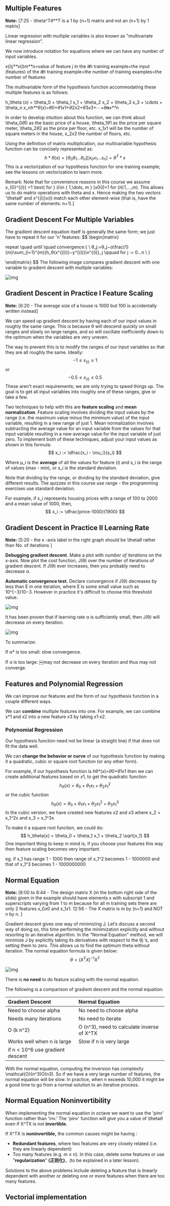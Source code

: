 ## Multiple Features

**Note:** [7:25 - \theta^T*θ**T* is a 1 by (n+1) matrix and not an (n+1) by 1 matrix]

Linear regression with multiple variables is also known as "multivariate linear regression".

We now introduce notation for equations where we can have any number of input variables.

*x*(*i*)*j**x*(*i*)*m**n*=value of feature *j* in the *i**t**h* training example=the input (features) of the *i**t**h* training example=the number of training examples=the number of features

The multivariable form of the hypothesis function accommodating these multiple features is as follows:

h_\theta (x) = \theta_0 + \theta_1 x_1 + \theta_2 x_2 + \theta_3 x_3 + \cdots + \theta_n x_n*h**θ*(*x*)=*θ*0+*θ*1*x*1+*θ*2*x*2+*θ*3*x*3+⋯+*θ**n**x**n*

In order to develop intuition about this function, we can think about \theta_0*θ*0 as the basic price of a house, \theta_1*θ*1 as the price per square meter, \theta_2*θ*2 as the price per floor, etc. x_1*x*1 will be the number of square meters in the house, x_2*x*2 the number of floors, etc.

Using the definition of matrix multiplication, our multivariable hypothesis function can be concisely represented as:
$$
h*θ(x)=[θ_0 θ_1...θ_n][x_0x_1...x_n]=θ^T*x
$$
This is a vectorization of our hypothesis function for one training example; see the lessons on vectorization to learn more.

Remark: Note that for convenience reasons in this course we assume x_{0}^{(i)} =1 \text{ for } (i\in { 1,\dots, m } )*x*0(*i*)=1 for (*i*∈1,…,*m*). This allows us to do matrix operations with theta and x. Hence making the two vectors '\theta*θ*' and x^{(i)}*x*(*i*) match each other element-wise (that is, have the same number of elements: n+1).] 

## Gradient Descent For Multiple Variables

The gradient descent equation itself is generally the same form; we just have to repeat it for our 'n' features:
$$
\begin{matrix}

repeat \quad until \quad convergence:\{ \\ 
θ_j:=θ_j−α\frac{1}{m}\sum_{i=1}^{m}(h_θ(x^{(i)})−y^{(i)})x^{(i)}_j \qquad for j := 0...n
\\ \}

\end{matrix}
$$
The following image compares gradient descent with one variable to gradient descent with multiple variables: 

![img](https://d3c33hcgiwev3.cloudfront.net/imageAssetProxy.v1/MYm8uqafEeaZoQ7hPZtKqg_c974c2e2953662e9578b38c7b04591ed_Screenshot-2016-11-09-09.07.04.png?expiry=1637539200000&hmac=rxn9WNSDYb13ag_EXo9D6Gotvny60Z7KeSihZrJbxhY)



## Gradient Descent in Practice I Feature Scaling

**Note:** [6:20 - The average size of a house is 1000 but 100 is accidentally written instead]

We can speed up gradient descent by having each of our input values in roughly the same range. This is because θ will descend quickly on small ranges and slowly on large ranges, and so will oscillate inefficiently down to the optimum when the variables are very uneven.

The way to prevent this is to modify the ranges of our input variables so that they are all roughly the same. Ideally:
$$
−1 ≤ x_{(i)} ≤ 1
$$
or
$$
−0.5 ≤ x_{(i)}≤ 0.5
$$
These aren't exact requirements; we are only trying to speed things up. The goal is to get all input variables into roughly one of these ranges, give or take a few.

Two techniques to help with this are **feature scaling** and **mean normalization**. Feature scaling involves dividing the input values by the range (i.e. the maximum value minus the minimum value) of the input variable, resulting in a new range of just 1. Mean normalization involves subtracting the average value for an input variable from the values for that input variable resulting in a new average value for the input variable of just zero. To implement both of these techniques, adjust your input values as shown in this formula:
$$
x_i := \dfrac{x_i - \mu_i}{s_i}
$$


Where μ_i is the **average** of all the values for feature (i) and s_i is the range of values (max - min), or s_i is the standard deviation.

Note that dividing by the range, or dividing by the standard deviation, give different results. The quizzes in this course use range - the programming exercises use standard deviation.

For example, if x_i represents housing prices with a range of 100 to 2000  and a mean value of 1000, then, 
$$
x_i := \dfrac{price-1000}{1900}
$$

## Gradient Descent in Practice II Learning Rate

**Note:** [5:20 - the x -axis label in the right graph should be \theta*θ* rather than No. of iterations ]

**Debugging gradient descent.** Make a plot with *number of iterations* on the x-axis. Now plot the cost function, J(θ) over the number of iterations of gradient descent. If J(θ) ever increases, then you probably need to decrease α.

**Automatic convergence test.** Declare convergence if J(θ) decreases by less than E in one iteration, where E is some small value such as 10^{−3}10−3. However in practice it's difficult to choose this threshold value.

![img](https://d3c33hcgiwev3.cloudfront.net/imageAssetProxy.v1/FEfS3aajEea3qApInhZCFg_6be025f7ad145eb0974b244a7f5b3f59_Screenshot-2016-11-09-09.35.59.png?expiry=1637625600000&hmac=zRFJ0LX6zJb39OLYSksgAEjPDQ1LuOTBI8haJ-vikKc)

It has been proven that if learning rate α is sufficiently small, then J(θ) will decrease on every iteration.

![img](https://d3c33hcgiwev3.cloudfront.net/imageAssetProxy.v1/rC2jGKgvEeamBAoLccicqA_ec9e40a58588382f5b6df60637b69470_Screenshot-2016-11-11-08.55.21.png?expiry=1637625600000&hmac=y_yXGq8MVl_wXQuCDLOavtLXxpj6F8cjTqfyBakQVfo)

To summarize:

 If α* is too small: slow convergence. 

 If *α* is too large: ￼may not decrease on every iteration and thus may not converge.



## Features and Polynomial Regression

We can improve our features and the form of our hypothesis function in a couple different ways.

We can **combine** multiple features into one. For example, we can combine x*1 and *x*2 into a new feature *x*3 by taking *x*1⋅*x*2.

### **Polynomial Regression**

Our hypothesis function need not be linear (a straight line) if that does not fit the data well.

We can **change the behavior or curve** of our hypothesis function by making it a quadratic, cubic or square root function (or any other form).

For example, if our hypothesis function is *h*θ*(*x*)=*θ*0+*θ*1*x*1 then we can create additional features based on *x*1, to get the quadratic function  
$$
h_\theta(x) = \theta_0 + \theta_1 x_1 + \theta_2 x_1^2
$$
 or the cubic function 
$$
h_\theta(x) = \theta_0 + \theta_1 x_1 + \theta_2 x_1^2 + \theta_3 x_1^3
$$
In the cubic version, we have created new features *x*2 and *x*3 where x_2 = x_1^2x and x_3 = x_1^3x 

To make it a square root function, we could do: 
$$
h_\theta(x) = \theta_0 + \theta_1 x_1 + \theta_2 \sqrt{x_1}
$$
One important thing to keep in mind is, if you choose your features this way then feature scaling becomes very important.

eg. if x_1 has range 1 - 1000 then range of x_1^2 becomes 1 - 1000000 and that of x_1^3 becomes 1 - 1000000000



## Normal Equation

**Note:** [8:00 to 8:44 - The design matrix X (in the bottom right side of the slide) given in the example should have elements x with subscript 1 and superscripts varying from 1 to m because for all m training sets there are only 2 features x_0*x*0 and x_1*x*1. 12:56 - The X matrix is m by (n+1) and NOT n by n. ]

Gradient descent gives one way of minimizing J. Let’s discuss a second way of doing so, this time performing the minimization explicitly and without resorting to an iterative algorithm. In the "Normal Equation" method, we will minimize J by explicitly taking its derivatives with respect to the θj ’s, and setting them to zero. This allows us to find the optimum theta without iteration. The normal equation formula is given below: 
$$
\theta = (X^T X)^{-1}X^T
$$


![img](https://d3c33hcgiwev3.cloudfront.net/imageAssetProxy.v1/dykma6dwEea3qApInhZCFg_333df5f11086fee19c4fb81bc34d5125_Screenshot-2016-11-10-10.06.16.png?expiry=1637798400000&hmac=S5B36n-ZSeYtQHiM8YHJine4UxDI6PMiPixZcdaLDAg)

There is **no need** to do feature scaling with the normal equation.

The following is a comparison of gradient descent and the normal equation:

| Gradient Descent                 | Normal Equation                            |
| :------------------------------- | :----------------------------------------- |
| Need to choose alpha             | No need to choose alpha                    |
| Needs many iterations            | No need to iterate                         |
| O (k n^2)                        | O (n^3), need to calculate inverse of X^TX |
| Works well when n is large       | Slow if n is very large                    |
| if n < 10^6 use gradient descent |                                            |

With the normal equation, computing the inversion has complexity \mathcal{O}(n^3)O(*n*3). So if we have a very large number of features, the normal equation will be slow. In practice, when n exceeds 10,000 it might be a good time to go from a normal solution to an iterative process.

## Normal Equation Noninvertibility

When implementing the normal equation in octave we want to use the 'pinv' function rather than 'inv.' The 'pinv' function will give you a value of \theta*θ* even if X^TX is not **invertible.** 

If X^TX is **noninvertible,** the common causes might be having :

- **Redundant features**, where two features are very closely related (i.e. they are linearly dependent)
- Too many features (e.g. m ≤ n). In this case, delete some features or use "**regularization**" **(正则化)**，(to be explained in a later lesson).

Solutions to the above problems include deleting a feature that is linearly dependent with another or deleting one or more features when there are too many features.



## Vectorial implementation
